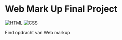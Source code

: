 # Web Mark Up Final Project

[![HTML](https://img.shields.io/badge/HTML-Yes-blue.svg)]() [![CSS](https://img.shields.io/badge/CSS-Yes-green.svg)]()


Eind opdracht van Web markup
